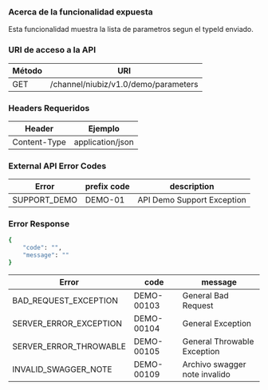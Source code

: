 ### Acerca de la funcionalidad expuesta
Esta funcionalidad muestra la lista de parametros segun el typeId enviado.

### URI de acceso a la API
| M&eacute;todo | URI          |
|---------------|--------------|
| GET          | /channel/niubiz/v1.0/demo/parameters |

### Headers Requeridos
| Header        | Ejemplo 											|
|---------------|---------------------------------------------------|
| Content-Type  | application/json 	|

### External API Error Codes

| Error         | prefix code        | description                             |
|---------------|-------------|-------------------------------------|
| SUPPORT_DEMO | DEMO-01 | API Demo Support Exception |

### Error Response

```bash
{
    "code": "",
    "message": ""
}
```

| Error         | code        | message                             |
|---------------|-------------|-------------------------------------|
| BAD_REQUEST_EXCEPTION | DEMO-00103 | General Bad Request |
| SERVER_ERROR_EXCEPTION | DEMO-00104 | General Exception |
| SERVER_ERROR_THROWABLE | DEMO-00105 | General Throwable Exception |
| INVALID_SWAGGER_NOTE | DEMO-00109 | Archivo swagger note invalido |